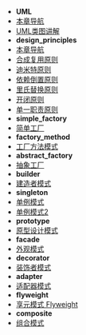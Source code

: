 * **UML**
* [本章导航](/设计模式/uml/本章导航.md)
* [UML类图讲解](/设计模式/uml/UML类图讲解.md)
* **design_principles**
* [本章导航](/设计模式/design_principles/本章导航.md)
* [合成复用原则](/设计模式/design_principles/composition_aggeregation.md)
* [迪米特原则](/设计模式/design_principles/demeter.md)
* [依赖倒置原则](/设计模式/design_principles/dependency_inversion.md)
* [里氏替换原则](/设计模式/design_principles/liskov_substitution.md)
* [开闭原则](/设计模式/design_principles/open_close.md)
* [单一职责原则](/设计模式/design_principles/single_responsibility.md)
* **simple_factory**
* [简单工厂](/设计模式/simple_factory/simple_factory.md)
* **factory_method**
* [工厂方法模式](/设计模式/factory_method/factory_method.md)
* **abstract_factory**
* [抽象工厂](/设计模式/abstract_factory/abstract_factory.md)
* **builder**
* [建造者模式](/设计模式/builder/builder.md)
* **singleton**
* [单例模式](/设计模式/singleton/singleton.md)
* [单例模式2](/设计模式/singleton/singleton2.md)
* **prototype**
* [原型设计模式](/设计模式/prototype/prototype.md)
*  **facade**
* [外观模式](/设计模式/facade/facade.md)
* **decorator**
* [装饰者模式](/设计模式/decorator/decorator.md)
* **adapter**
* [适配器模式](/设计模式/adapter/adapter.md)
*  **flyweight**
* [享元模式 Flyweight](/设计模式/flyweight/flyweight.md)
* **composite**
* [组合模式](/设计模式/composite/composite.md)




